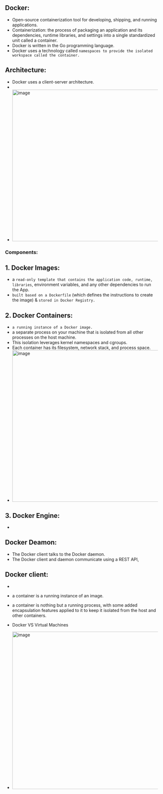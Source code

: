 ## Docker:
- Open-source containerization tool for developing, shipping, and running applications.
- Containerization: the process of packaging an application and its dependencies, runtime libraries, and settings into a single standardized unit called a container.
- Docker is written in the Go programming language.
- Docker uses a technology called `namespaces to provide the isolated workspace called the container.`

## Architecture:
- Docker uses a client-server architecture.
-  
- <img width="500" alt="image" src="https://github.com/IOxCyber/CyberDev/assets/40174034/20493b86-e341-4157-a93b-1c743d1e8ead">

### Components:
## 1. Docker Images: 
- a `read-only template that contains the application code, runtime, libraries`, environment variables, and any other dependencies to run the App.
- `built based on a Dockerfile` (which defines the instructions to create the image) & `stored in Docker Registry.`

## 2. Docker Containers:
- `a running instance of a Docker image.`
- a separate process on your machine that is isolated from all other processes on the host machine.
- This isolation leverages kernel namespaces and cgroups.
- Each container has its filesystem, network stack, and process space.
- <img width="500" alt="image" src="https://github.com/IOxCyber/CyberDev/assets/40174034/1f418ebd-47b5-4b2a-9534-98de573a3b86">


## 3. Docker Engine:
- 




## Docker Deamon:
- The Docker client talks to the Docker daemon.
- The Docker client and daemon communicate using a REST API,

## Docker client:
- 

- a container is a running instance of an image.
- a container is nothing but a running process, with some added encapsulation features applied to it to keep it isolated from the host and other containers.


- Docker VS Virtual Machines
- <img width="519" alt="image" src="https://github.com/IOxCyber/CyberDev/assets/40174034/638e54e7-ef0c-4c4e-8f8c-be844d530493">













